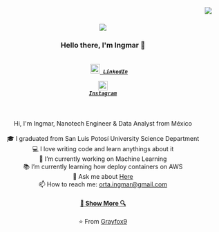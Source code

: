 <img align="right" src="https://visitor-badge.laobi.icu/badge?page_id=Grayfox9.visitor-badge">

<h1 align="center">
  <a href="https://git.io/typing-svg">
    <img src="https://readme-typing-svg.herokuapp.com/?lines=Hola,+que+tal!+👋;This+is+Ingmar+....;Nice+to+meet+you!&center=true&size=30">
  </a>
</h1>

<h3 align="center">Hello there, I'm Ingmar 👋</h3>
<h5 align="center">
  <code>
    <a href="https://www.linkedin.com/in/osmandurdag/" title="LinkedIn"><img width="22" src="https://github.com/zumrudu-anka/zumrudu-anka/blob/master/images/linkedin.svg"> LinkedIn</a></code>
 
  <code><a href="https://www.instagram.com/osman__durdag/" title="Instagram Profile"><img width="22" src="https://github.com/zumrudu-anka/zumrudu-anka/blob/master/images/instagram.svg"> Instagram</a></code> 
</h5>
<br>
<p align="center">
  Hi, I'm Ingmar, Nanotech Engineer & Data Analyst from México
  <br>
  <br>
  🎓 I graduated from San Luis Potosí University Science Department
  <br>
  💻 I love writing code and learn anythings about it
  <br>
  🔬 I’m currently working on Machine Learning
  <br>
  📚 I’m currently learning how deploy containers on AWS
  <br>
  💬 Ask me about <a href="https://github.com/Grayfox9/Grayfox9/issues" title="Issues">Here</a>
  <br>
  📫 How to reach me: <a href="mailto: orta.ingmar@gmail.com">orta.ingmar@gmail.com</a>
</p>


<h4 align="center"><a href=https://github.com/Grayfox9/?tab=repositories" title="Show Repositories">🔎 Show More 🔍</a></h4>

<p align = "center">
    ⭐️ From <a href="https://github.com/Grayfox9/">Grayfox9</a>
</p>
